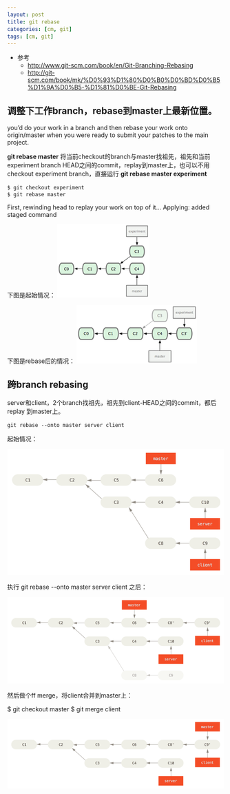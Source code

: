 ```yaml
---
layout: post
title: git rebase
categories: [cm, git]
tags: [cm, git]
---
```


* 参考
  * <http://www.git-scm.com/book/en/Git-Branching-Rebasing>
  * <http://git-scm.com/book/mk/%D0%93%D1%80%D0%B0%D0%BD%D0%B5%D1%9A%D0%B5-%D1%81%D0%BE-Git-Rebasing>

## 调整下工作branch，rebase到master上最新位置。

you’d do your work in a branch and then rebase your work onto origin/master when you were ready to submit your patches to the main project.
 
**git rebase master** 将当前checkout的branch与master找祖先，祖先和当前experiment branch HEAD之间的commit，replay到master上，也可以不用checkout experiment branch，直接运行 **git rebase master experiment**

```
$ git checkout experiment
$ git rebase master   
```

First, rewinding head to replay your work on top of it...
Applying: added staged command
 
下图是起始情况：
![](/images/cm/git/git_rebase_sample01_before.png)

下图是rebase后的情况：
![](/images/cm/git/git_rebase_sample01_after.png)





## 跨branch rebasing

server和client，2个branch找祖先，祖先到client-HEAD之间的commit，都后 replay 到master上。

```
git rebase --onto master server client
```

起始情况：

![](/images/cm/git/git_rebase_sample02_01.png)

执行 git rebase --onto master server client 之后：

![](/images/cm/git/git_rebase_sample02_02.png)


然后做个ff merge，将client合并到master上：

$ git checkout master
$ git merge client

![](/images/cm/git/git_rebase_sample02_03.png)





